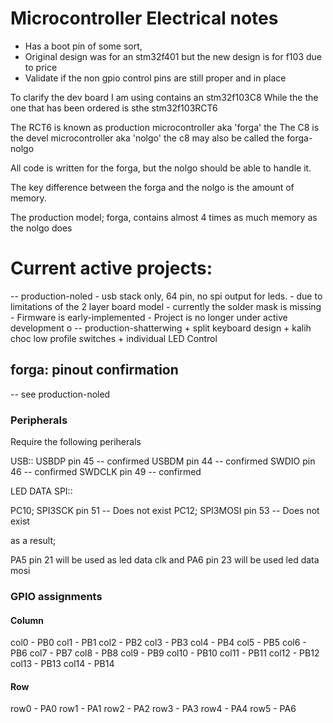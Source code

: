 # Microcontroller Electrical notes

- Has a boot pin of some sort,
- Original design was for an stm32f401 but the new design is for f103 due to price
- Validate if the non gpio control pins are still proper and in place

To clarify the dev board I am using contains an stm32f103C8 While the the one that has been ordered
is sthe stm32f103RCT6

The RCT6 is known as production microcontroller aka 'forga'
the The C8 is the devel microcontroller aka 'nolgo' the c8 may also be called the forga-nolgo

All code is written for the forga, but the nolgo should be able to handle it.

The key difference between the forga and the nolgo is the amount of memory.

The production model; forga, contains almost 4 times as much memory as the nolgo does

# Current active projects: 
-- production-noled
    - usb stack only, 64 pin, no spi output for leds.
    - due to limitations of the 2 layer board model
    - currently the solder mask is missing
    - Firmware is early-implemented
    - Project is no longer under active development
o
-- production-shatterwing
    + split keyboard design
    + kalih choc low profile switches
    + individual LED Control
    
## forga: pinout confirmation

-- see production-noled 

### Peripherals
Require the following periherals

USB::
USBDP pin 45 -- confirmed
USBDM pin 44 -- confirmed
SWDIO pin 46 -- confirmed
SWDCLK pin 49 -- confirmed

LED DATA SPI::

PC10; SPI3SCK pin 51 -- Does not exist
PC12; SPI3MOSI pin 53 -- Does not exist

as a result;

PA5 pin 21 will be used as led data clk and 
PA6 pin 23 will be used led data mosi


### GPIO assignments

#### Column
col0  - PB0 
col1  - PB1 
col2  - PB2 
col3  - PB3 
col4  - PB4 
col5  - PB5 
col6  - PB6 
col7  - PB7 
col8  - PB8 
col9  - PB9 
col10 - PB10
col11 - PB11
col12 - PB12
col13 - PB13
col14 - PB14

#### Row 
row0  - PA0
row1  - PA1
row2  - PA2
row3  - PA3
row4  - PA4
row5  - PA6
